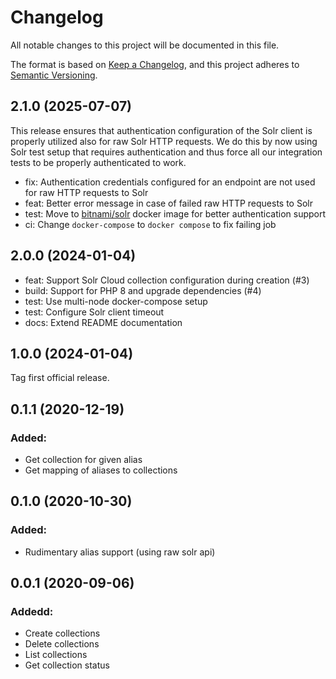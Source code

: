 # Changelog
All notable changes to this project will be documented in this file.

The format is based on [Keep a Changelog](https://keepachangelog.com/en/1.0.0/),
and this project adheres to [Semantic Versioning](https://semver.org/spec/v2.0.0.html).

## 2.1.0 (2025-07-07)

This release ensures that authentication configuration of the Solr client is properly utilized also for raw Solr HTTP requests.
We do this by now using Solr test setup that requires authentication and thus force all our integration tests to be properly authenticated to work.

- fix: Authentication credentials configured for an endpoint are not used for raw HTTP requests to Solr
- feat: Better error message in case of failed raw HTTP requests to Solr
- test: Move to [bitnami/solr](https://hub.docker.com/r/bitnami/solr) docker image for better authentication support
- ci: Change `docker-compose` to `docker compose` to fix failing job

## 2.0.0 (2024-01-04)

- feat: Support Solr Cloud collection configuration during creation (#3)
- build: Support for PHP 8 and upgrade dependencies (#4)
- test: Use multi-node docker-compose setup
- test: Configure Solr client timeout
- docs: Extend README documentation

## 1.0.0 (2024-01-04)

Tag first official release.

## 0.1.1 (2020-12-19)

### Added:
- Get collection for given alias
- Get mapping of aliases to collections

## 0.1.0 (2020-10-30)

### Added:
- Rudimentary alias support (using raw solr api)

## 0.0.1 (2020-09-06)

### Addedd:
- Create collections
- Delete collections
- List collections
- Get collection status
